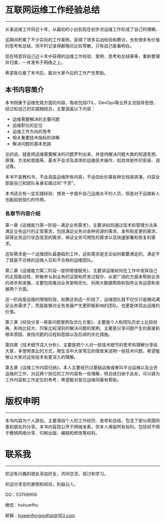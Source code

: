 # 互联网运维工作经验总结

---

从事运维工作将近十年，从最初的小白到现在初步对运维工作形成了自己的理解。

这期间积累了不少实际的工作案例，获得了很多实战经验和教训，也有很多有价值的思考和总结，但平时记录得都相对比较零散，只有自己能看明白。

现在特意将自己近十年中获得的运维工作经验、案例、思考和总结等等，重新整理并归类，一并发布于网络之上。

希望各位看了本书后，能对大家今后的工作产生帮助。

## 本书内容简介

本书侧重于运维宏观方面的内容，吸收包括ITIL、DevOps等业界主流指导思想，经过和自己的实践相结合，主要涵盖以下内容：

* 运维需要解决的主要问题
* 运维职位的定位
* 运维工作方向的思考
* 相关重要技术指标的讲解
* 解决问题的基本思路

总的说，就是把运维需要解决的问题罗列出来，并提供解决问题大致的知道思想、原理、方法和思路等，基本不会涉及具体的运维技术操作，如具体软件的安装、调试等。

本书不是教科书，不会涵盖运维所有内容，不会四处抄袭各种文档来拼凑，内容全部是自己和团队亲身实践过的“干货”。

本书适合有一定实践经验、想进一步提升自己运维水平的人员，但是对于运维新人也能起到指引的作用。

### 各章节内容介绍

第一章《运维能力第一阶段--满足业务需求》，主要讲如何通过技术和管理方法来满足业务运行的正常需求，包括满足业务对各种资源的需求、发布和变更的需求、获得业务运行状态信息的需求、保证业务可用性的需求以及快速部署和恢复的需求。

这些需求是一个运维团队最基础的工作，这些需求是无论如何都要满足的，满足不了就是不合格的运维人员和不合格的运维团队。

第二章《运维能力第二阶段--提供增值服务》，主要讲运维如何在工作中发挥自己的主观能动性，积极参与到业务的运营和开发过程中，从更广阔的方面来帮助业务的进步和发展，主要包括推动业务架构优化、利用大数据帮助和指导业务运营和发展两个方面。

这一阶段是运维的增值阶段，如果达到这一阶段了，运维团队就不仅仅只是被动满足业务需求了，而是能够对业务发展产生更积极影响的团队，也更能体现出运维的价值。

第三章《经验分享--排查问题案例及优化方案》，主要是个人和团队历史上比较经典、影响比较大、印象比较深刻的解决问题的案例，主要是分享问题产生的直接和根本原因、查找问题的过程和思路以及后续的优化措施。

第四章《技术细节深入分析》，主要是把个人对一些技术细节的思考和理解分享给大家，多使用类比的方式，用生活中大家常见的情景来说明一些技术问题，希望能够让大家对这些技术有更深入的理解。

第五章《运维工作内容归纳》，本人主要经历过基础运维或者叫平台运维以及业务运维的工作，对这两个岗位的工作内容有一些理解，特总结归纳于此处，可以做为工作内容和工作定位的参考，希望能对各位运维同事有帮助。

# 版权申明

---

本书内容为个人原创，主要源自个人的工作经历、思考和总结，包含了部分周围同事和朋友的分享。本书内容现公开于网络发表，但本人保留所有权利，包括但不限于撤销网络分享、印刷出版、编辑和修改等权利。

# 联系我

---

欢迎有兴趣的朋友添加好友，共同交流、探讨和学习。

欢迎分享您的案例和经验，利益众人。

QQ：53768906

微信：huhuwfhu

邮箱：huwenfengredhat@163.com

